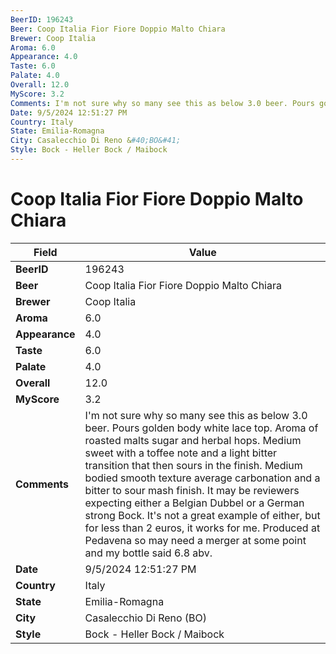 ```yaml
---
BeerID: 196243
Beer: Coop Italia Fior Fiore Doppio Malto Chiara
Brewer: Coop Italia
Aroma: 6.0
Appearance: 4.0
Taste: 6.0
Palate: 4.0
Overall: 12.0
MyScore: 3.2
Comments: I'm not sure why so many see this as below 3.0 beer. Pours golden body white lace top.  Aroma of roasted malts sugar and herbal hops.  Medium sweet with a toffee note and a  light bitter transition that then sours in the finish. Medium bodied smooth texture average carbonation and a bitter to sour mash finish. It may be reviewers expecting either a Belgian Dubbel or a German strong Bock. It's not a great example of either, but for less than 2 euros, it works for me. Produced at Pedavena so may need a merger at some point and my bottle said 6.8 abv.
Date: 9/5/2024 12:51:27 PM
Country: Italy
State: Emilia-Romagna
City: Casalecchio Di Reno &#40;BO&#41;
Style: Bock - Heller Bock / Maibock
---
```


# Coop Italia Fior Fiore Doppio Malto Chiara

| Field         | Value |
|---------------|-------|
| **BeerID** | 196243 |
| **Beer** | Coop Italia Fior Fiore Doppio Malto Chiara |
| **Brewer** | Coop Italia |
| **Aroma** | 6.0 |
| **Appearance** | 4.0 |
| **Taste** | 6.0 |
| **Palate** | 4.0 |
| **Overall** | 12.0 |
| **MyScore** | 3.2 |
| **Comments** | I'm not sure why so many see this as below 3.0 beer. Pours golden body white lace top.  Aroma of roasted malts sugar and herbal hops.  Medium sweet with a toffee note and a  light bitter transition that then sours in the finish. Medium bodied smooth texture average carbonation and a bitter to sour mash finish. It may be reviewers expecting either a Belgian Dubbel or a German strong Bock. It's not a great example of either, but for less than 2 euros, it works for me. Produced at Pedavena so may need a merger at some point and my bottle said 6.8 abv. |
| **Date** | 9/5/2024 12:51:27 PM |
| **Country** | Italy |
| **State** | Emilia-Romagna |
| **City** | Casalecchio Di Reno &#40;BO&#41; |
| **Style** | Bock - Heller Bock / Maibock |
